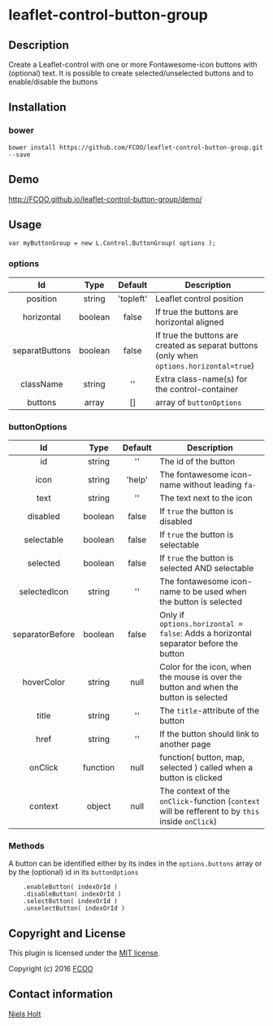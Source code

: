 # leaflet-control-button-group
>


## Description
Create a Leaflet-control with one or more Fontawesome-icon buttons with (optional) text.
It is possible to create selected/unselected buttons and to enable/disable the buttons 

## Installation
### bower
`bower install https://github.com/FCOO/leaflet-control-button-group.git --save`

## Demo
http://FCOO.github.io/leaflet-control-button-group/demo/ 

## Usage
```var myButtonGroup = new L.Control.ButtonGroup( options );```


### options

| Id | Type | Default | Description |
| :--: | :--: | :-----: | --- |
| position | string | 'topleft' | Leaflet control position | 
| horizontal | boolean | false | If true the buttons are horizontal aligned |
| separatButtons | boolean | false | If true the buttons are created as separat buttons (only when `options.horizontal=true`) |
| className | string | '' | Extra class-name(s) for the control-container |
| buttons | array | [] | array of `buttonOptions` |

### buttonOptions

| Id | Type | Default | Description |
| :--: | :--: | :-----: | --- |
id | string | '' | The id of the button |
icon | string | 'help' | The fontawesome icon-name without leading `fa-` |
text | string | '' | The text next to the icon |
disabled | boolean | false | If `true` the button is disabled |
selectable | boolean | false | If `true` the button is selectable |
selected | boolean | false | If `true` the button is selected AND selectable |
selectedIcon | string | '' | The fontawesome icon-name to be used when the button is selected  |
separatorBefore | boolean | false | Only if `options.horizontal = false`: Adds a horizontal separator before the button |
hoverColor | string | null | Color for the icon, when the mouse is over the button and when the button is selected |
title | string | '' | The `title`-attribute of the button |
href | string | '' | If the button should link to another page  |
onClick | function | null | function( button, map, selected ) called when a button is clicked |
context | object | null | The context of the `onClick`-function (`context` will be refferent to by `this` inside `onClick`) |

### Methods

A button can be identified either by its index in the `options.buttons` array or by the (optional) id in its `buttonOptions`

		.enableButton( indexOrId )
		.disableButton( indexOrId )
		.selectButton( indexOrId )
		.unselectButton( indexOrId )

## Copyright and License
This plugin is licensed under the [MIT license](https://github.com/FCOO/leaflet-control-button-group/LICENSE).

Copyright (c) 2016 [FCOO](https://github.com/FCOO)

## Contact information

[Niels Holt](http://github.com/NielsHolt)
